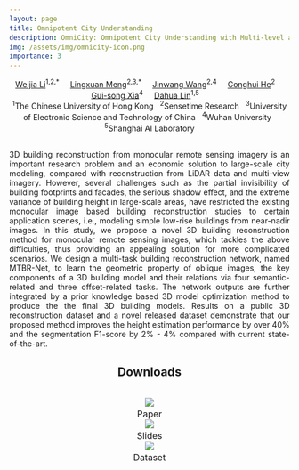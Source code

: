 ```yaml
---
layout: page
title: Omnipotent City Understanding
description: OmniCity: Omnipotent City Understanding with Multi-level and Multi-view Images
img: /assets/img/omnicity-icon.png
importance: 3
---
```





<center>
<td colspan="5" id="authors">
<a href="http://liweijia.github.io">Weijia Li</a><sup>1,2,*</sup> &nbsp;&nbsp;&nbsp;
<a href="https://liweijia.github.io/projects/building_3d/">Lingxuan Meng</a><sup>2,3,*</sup> &nbsp;&nbsp;&nbsp;
<a href="https://liweijia.github.io/projects/building_3d/">Jinwang Wang</a><sup>2,4</sup> &nbsp;&nbsp;&nbsp;
<a href="https://liweijia.github.io/projects/building_3d/">Conghui He</a><sup>2</sup> &nbsp;&nbsp;&nbsp;
<a href="http://www.captain-whu.com/xia_En.html">Gui-song Xia</a><sup>4</sup> &nbsp;&nbsp;&nbsp;
<a href="https://dahua.site">Dahua Lin</a><sup>1,5</sup> &nbsp;&nbsp;&nbsp;
</td>
</center>

<center>
<td colspan="5" id="affiliation">
<sup>1</sup>The Chinese University of Hong Kong &nbsp;
<sup>2</sup>Sensetime Research &nbsp;
<sup>3</sup>University of Electronic Science and Technology of China &nbsp;
<sup>4</sup>Wuhan University &nbsp;
<sup>5</sup>Shanghai AI Laboratory

</td>
</center>



<div class="row">
    <div class="col-sm mt-3 mt-md-0">
        <img class="img-fluid rounded z-depth-1" src="{{ '/assets/img/building3d-teasor-v2.png' | relative_url }}" alt="" title="example image"/>
    </div>
</div>

<div class="caption">

</div>

<p style="text-align:justify; text-justify:inter-ideograph;">
3D building reconstruction from monocular remote sensing imagery is an important research problem and an economic solution to large-scale city modeling, compared with reconstruction from LiDAR data and multi-view imagery. However, several challenges such as the partial invisibility of building footprints and facades, the serious shadow effect, and the extreme variance of building height in large-scale areas, have restricted the existing monocular image based building reconstruction studies to certain application scenes, i.e., modeling simple low-rise buildings from near-nadir images. In this study, we propose a novel 3D building reconstruction method for monocular remote sensing images, which tackles the above difficulties, thus providing an appealing solution for more complicated scenarios. We design a multi-task building reconstruction network, named MTBR-Net, to learn the geometric property of oblique images, the key components of a 3D building model and their relations via four semantic-related and three offset-related tasks. The network outputs are further integrated by a prior knowledge based 3D model optimization method to produce the the final 3D building models. Results on a public 3D reconstruction dataset and a novel released dataset demonstrate that our proposed method improves the height estimation performance by over 40% and the segmentation F1-score by 2% - 4% compared with current state-of-the-art.
</p>


<center><h2><a id="downloads">Downloads</a></h2></center>
<br>

<div class="row">
    <div class="col-sm mt-3 mt-md-0">
	 <center>
	  <a href="/assets/pdf/ICCV-21-paper.pdf"><img class="rounded" onmouseover="this.src='/assets/img/icon_paper.png';" onmouseout="this.src='/assets/img/icon_paper.png';" src = "/assets/img/icon_paper.png" height = "150px"></a><br>
	  <span style="font-size:16px">Paper</span><br>
    </center>
    </div>
    <div class="col-sm mt-3 mt-md-0">
	 <center>
	  <a href="/assets/pdf/ICCV-21-slides.pdf"><img class="rounded" onmouseover="this.src='/assets/img/icon_slide.png';" onmouseout="this.src='/assets/img/icon_slide.png';" src = "/assets/img/icon_slide.png" height = "150px"></a><br>
	  <span style="font-size:16px">Slides</span><br>
    </center>
    </div>
    <div class="col-sm mt-3 mt-md-0">
	 <center>
	  <a href="https://drive.google.com/drive/folders/1HQDXZhXaQfgCc8xti8fIbV3lxpbJOa4e"><img class="rounded" onmouseover="this.src='/assets/img/icon_dataset1.png';" onmouseout="this.src='/assets/img/icon_dataset1.png';" src = "/assets/img/icon_dataset1.png" height = "150px"></a><br>
	  <span style="font-size:16px">Dataset</span><br>
    </center>
    </div>
</div>
